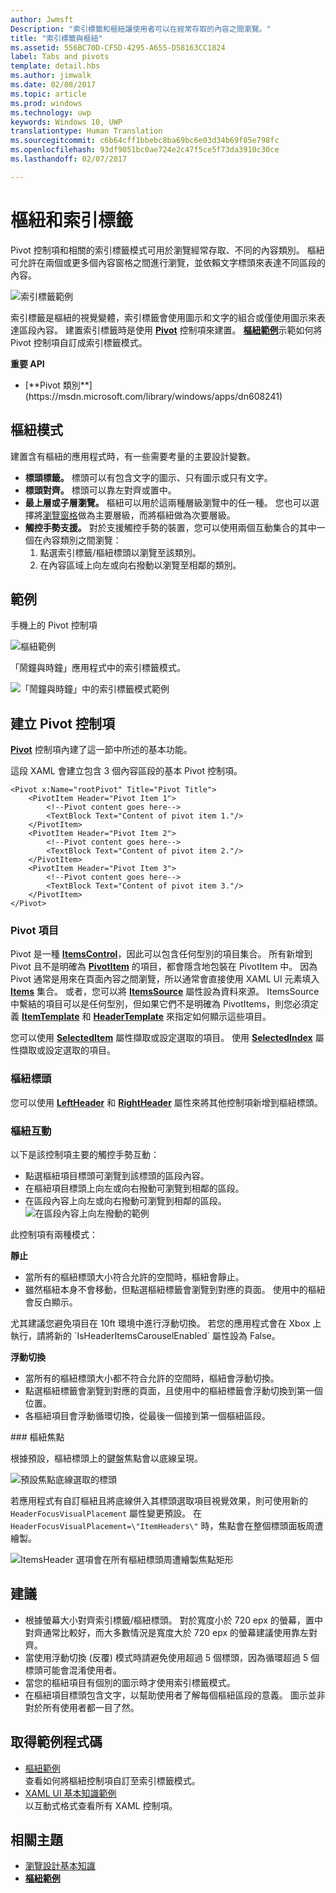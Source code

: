 ```yaml
---
author: Jwmsft
Description: "索引標籤和樞紐讓使用者可以在經常存取的內容之間瀏覽。"
title: "索引標籤與樞紐"
ms.assetid: 556BC70D-CF5D-4295-A655-D58163CC1824
label: Tabs and pivots
template: detail.hbs
ms.author: jimwalk
ms.date: 02/08/2017
ms.topic: article
ms.prod: windows
ms.technology: uwp
keywords: Windows 10, UWP
translationtype: Human Translation
ms.sourcegitcommit: c6b64cff1bbebc8ba69bc6e03d34b69f85e798fc
ms.openlocfilehash: 93df9051bc0ae724e2c47f5ce5f73da3910c30ce
ms.lasthandoff: 02/07/2017

---
```

# <a name="pivot-and-tabs"></a>樞紐和索引標籤

<link rel="stylesheet" href="https://az835927.vo.msecnd.net/sites/uwp/Resources/css/custom.css"> 

Pivot 控制項和相關的索引標籤模式可用於瀏覽經常存取、不同的內容類別。 樞紐可允許在兩個或更多個內容窗格之間進行瀏覽，並依賴文字標頭來表達不同區段的內容。

![索引標籤範例](images/pivot_Hero_main.png)

索引標籤是樞紐的視覺變體，索引標籤會使用圖示和文字的組合或僅使用圖示來表達區段內容。 建置索引標籤時是使用 [**Pivot**](https://msdn.microsoft.com/library/windows/apps/xaml/windows.ui.xaml.controls.pivot.aspx) 控制項來建置。 [**樞紐範例**](http://go.microsoft.com/fwlink/p/?LinkId=619903)示範如何將 Pivot 控制項自訂成索引標籤模式。

<div class="important-apis" >
<b>重要 API</b><br/>
<ul>
<li>[**Pivot 類別**](https://msdn.microsoft.com/library/windows/apps/dn608241)</li>
</ul>
</div>


## <a name="the-pivot-pattern"></a>樞紐模式

建置含有樞紐的應用程式時，有一些需要考量的主要設計變數。

- **標頭標籤。**  標頭可以有包含文字的圖示、只有圖示或只有文字。
- **標頭對齊。**  標頭可以靠左對齊或置中。
- **最上層或子層瀏覽。**  樞紐可以用於這兩種層級瀏覽中的任一種。 您也可以選擇將[瀏覽窗格](nav-pane.md)做為主要層級，而將樞紐做為次要層級。
- **觸控手勢支援。**  對於支援觸控手勢的裝置，您可以使用兩個互動集合的其中一個在內容類別之間瀏覽：
    1. 點選索引標籤/樞紐標頭以瀏覽至該類別。
    2. 在內容區域上向左或向右撥動以瀏覽至相鄰的類別。

## <a name="examples"></a>範例

手機上的 Pivot 控制項

![樞紐範例](images/pivot_example.png)

「鬧鐘與時鐘」應用程式中的索引標籤模式。

![「鬧鐘與時鐘」中的索引標籤模式範例](images/tabs_alarms-and-clock.png)

## <a name="create-a-pivot-control"></a>建立 Pivot 控制項

[**Pivot**](https://msdn.microsoft.com/library/windows/apps/xaml/windows.ui.xaml.controls.pivot.aspx) 控制項內建了這一節中所述的基本功能。

這段 XAML 會建立包含 3 個內容區段的基本 Pivot 控制項。

```xaml
<Pivot x:Name="rootPivot" Title="Pivot Title">
    <PivotItem Header="Pivot Item 1">
        <!--Pivot content goes here-->
        <TextBlock Text="Content of pivot item 1."/>
    </PivotItem>
    <PivotItem Header="Pivot Item 2">
        <!--Pivot content goes here-->
        <TextBlock Text="Content of pivot item 2."/>
    </PivotItem>
    <PivotItem Header="Pivot Item 3">
        <!--Pivot content goes here-->
        <TextBlock Text="Content of pivot item 3."/>
    </PivotItem>
</Pivot>
```

### <a name="pivot-items"></a>Pivot 項目

Pivot 是一種 [**ItemsControl**](https://msdn.microsoft.com/library/windows/apps/xaml/windows.ui.xaml.controls.itemscontrol.aspx)，因此可以包含任何型別的項目集合。 所有新增到 Pivot 且不是明確為 [**PivotItem**](https://msdn.microsoft.com/library/windows/apps/xaml/windows.ui.xaml.controls.pivotitem.aspx) 的項目，都會隱含地包裝在 PivotItem 中。 因為 Pivot 通常是用來在頁面內容之間瀏覽，所以通常會直接使用 XAML UI 元素填入 [**Items**](https://msdn.microsoft.com/library/windows/apps/xaml/windows.ui.xaml.controls.itemscontrol.items.aspx) 集合。 或者，您可以將 [**ItemsSource**](https://msdn.microsoft.com/library/windows/apps/xaml/windows.ui.xaml.controls.itemscontrol.itemssource.aspx) 屬性設為資料來源。 ItemsSource 中繫結的項目可以是任何型別，但如果它們不是明確為 PivotItems，則您必須定義 [**ItemTemplate**](https://msdn.microsoft.com/library/windows/apps/xaml/windows.ui.xaml.controls.itemscontrol.itemtemplate.aspx) 和 [**HeaderTemplate**](https://msdn.microsoft.com/library/windows/apps/xaml/windows.ui.xaml.controls.pivot.headertemplate.aspx) 來指定如何顯示這些項目。

您可以使用 [**SelectedItem**](https://msdn.microsoft.com/library/windows/apps/xaml/windows.ui.xaml.controls.pivot.selecteditem.aspx) 屬性擷取或設定選取的項目。 使用 [**SelectedIndex**](https://msdn.microsoft.com/library/windows/apps/xaml/windows.ui.xaml.controls.pivot.selectedindex.aspx) 屬性擷取或設定選取的項目。

### <a name="pivot-headers"></a>樞紐標頭

您可以使用 [**LeftHeader**](https://msdn.microsoft.com/library/windows/apps/xaml/windows.ui.xaml.controls.pivot.leftheader.aspx) 和 [**RightHeader**](https://msdn.microsoft.com/library/windows/apps/xaml/windows.ui.xaml.controls.pivot.rightheader.aspx) 屬性來將其他控制項新增到樞紐標頭。

### <a name="pivot-interaction"></a>樞紐互動

以下是該控制項主要的觸控手勢互動：

-   點選樞紐項目標頭可瀏覽到該標頭的區段內容。
-   在樞紐項目標頭上向左或向右撥動可瀏覽到相鄰的區段。
-   在區段內容上向左或向右撥動可瀏覽到相鄰的區段。
![在區段內容上向左撥動的範例](images/pivot_w_hand.png)

此控制項有兩種模式：

**靜止**

-   當所有的樞紐標頭大小符合允許的空間時，樞紐會靜止。
-   雖然樞紐本身不會移動，但點選樞紐標籤會瀏覽到對應的頁面。 使用中的樞紐會反白顯示。

<div class="microsoft-internal-note">
尤其建議您避免項目在 10ft 環境中進行浮動切換。 若您的應用程式會在 Xbox 上執行，請將新的 `IsHeaderItemsCarouselEnabled` 屬性設為 False。
</div>

**浮動切換**

-   當所有的樞紐標頭大小都不符合允許的空間時，樞紐會浮動切換。
-   點選樞紐標籤會瀏覽到對應的頁面，且使用中的樞紐標籤會浮動切換到第一個位置。
-   各樞紐項目會浮動循環切換，從最後一個接到第一個樞紐區段。

<div class="microsoft-internal-note">
### 樞紐焦點

根據預設，樞紐標頭上的鍵盤焦點會以底線呈現。

![預設焦點底線選取的標頭](images/pivot_focus_selectedHeader.png)

若應用程式有自訂樞紐且將底線併入其標頭選取項目視覺效果，則可使用新的 `HeaderFocusVisualPlacement` 屬性變更預設。 在 `HeaderFocusVisualPlacement=\"ItemHeaders\"` 時，焦點會在整個標頭面板周遭繪製。

![ItemsHeader 選項會在所有樞紐標頭周遭繪製焦點矩形](images/pivot_focus_headers.png)
</div>

## <a name="recommendations"></a>建議

-   根據螢幕大小對齊索引標籤/樞紐標頭。 對於寬度小於 720 epx 的螢幕，置中對齊通常比較好，而大多數情況是寬度大於 720 epx 的螢幕建議使用靠左對齊。
-   當使用浮動切換 (反覆) 模式時請避免使用超過 5 個標頭，因為循環超過 5 個標頭可能會混淆使用者。
-   當您的樞紐項目有個別的圖示時才使用索引標籤模式。
-   在樞紐項目標頭包含文字，以幫助使用者了解每個樞紐區段的意義。 圖示並非對於所有使用者都一目了然。

## <a name="get-the-sample-code"></a>取得範例程式碼
- [樞紐範例](http://go.microsoft.com/fwlink/p/?LinkId=619903)<br/>
    查看如何將樞紐控制項自訂至索引標籤模式。
- [XAML UI 基本知識範例](https://github.com/Microsoft/Windows-universal-samples/blob/master/Samples/XamlUIBasics)<br/>
    以互動式格式查看所有 XAML 控制項。

## <a name="related-topics"></a>相關主題
- [瀏覽設計基本知識](../layout/navigation-basics.md)
- [**樞紐範例**](http://go.microsoft.com/fwlink/p/?LinkId=619903)


